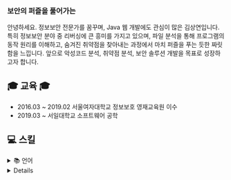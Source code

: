 <h3 class="heading-element" dir="auto">보안의 퍼즐을 풀어가는</h3>
안녕하세요. 정보보안 전문가를 꿈꾸며, Java 웹 개발에도 관심이 많은 김상연입니다.  
특히 정보보안 분야 중 리버싱에 큰 흥미를 가지고 있으며,  
파일 분석을 통해 프로그램의 동작 원리를 이해하고, 숨겨진 취약점을 찾아내는 과정에서 마치 퍼즐을 푸는 듯한 짜릿함을 느낍니다.  
앞으로 악성코드 분석, 취약점 분석, 보안 솔루션 개발을 목표로 성장하고자 합니다.


## 🎓 교육 🎓
* 2016.03 ~ 2019.02 서울여자대학교 정보보호 영재교육원 이수
* 2019.03 ~ 서일대학교 소프트웨어 공학

## 💻 스킬
<details>
<summary>📚 언어</summary>

<details>
<summary>☕ Java</summary>

- [Java 기초 문법 정리](https://velog.io/@m0ng/posts?tag=Java-Note)
- [객체지향 프로그래밍(OOP)](https://velog.io/@m0ng/java-oop)
- [예외 처리와 스트림](https://velog.io/@m0ng/java-exception-stream)

</details>

<details>
<summary>🟣 C#</summary>

- [C# 기본 문법](https://velog.io/@m0ng/posts)
- [WinForm 예제](https://velog.io/@m0ng/posts)
  
</details>

<details>
<summary>⚙ Assembly</summary>

- [리버싱 준비 - 어셈블리 기초](https://velog.io/@m0ng/posts?tag=reversing)
  
</details>

</details>

<details>
<details>
<summary>🧰 기술</summary><br>

[![IDA](https://img.shields.io/badge/IDA-000000?style=for-the-badge&logoColor=white)]()  
[![Burp Suite](https://img.shields.io/badge/Ghidra-F80000?style=for-the-badge&logoColor=white)]()  
[![Wireshark](https://img.shields.io/badge/Wireshark-1679A7?style=for-the-badge&logo=wireshark&logoColor=white)]()  
[![Spring](https://img.shields.io/badge/Spring-6DB33F?style=for-the-badge&logo=spring&logoColor=white)](https://velog.io/@m0ng/posts)  
[![Node.js](https://img.shields.io/badge/Node.js-339933?style=for-the-badge&logo=node.js&logoColor=white)](https://velog.io/@m0ng/posts)
</details>

## 🔎 관심 분야
* Reversing
* Webhacking
* Java
* Spring

## 📁 프로젝트
* CAPSTONE DESIGN - Pill ingredient analysis and nutritional recommendations review

## 📚 책 읽은 리스트
* 리버싱 핵심 원리
* 파이썬 데이터 분석 및 시각화
* 명품 자바 에센셜
* c# 프로그래밍

